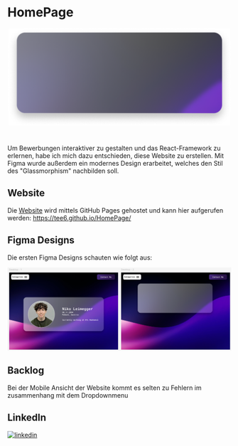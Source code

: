 
# HomePage
<p align="center">
<img src="public/Card.png" alt="Logo" width="500"/>
</p>

#

Um Bewerbungen interaktiver zu gestalten und das React-Framework zu erlernen, habe ich mich dazu entschieden, diese Website zu erstellen. Mit Figma wurde außerdem ein modernes Design erarbeitet, welches den Stil des "Glassmorphism" nachbilden soll.


## Website

Die [Website](https://tee6.github.io/HomePage/) wird mittels GitHub Pages gehostet und kann hier aufgerufen werden: https://tee6.github.io/HomePage/
## Figma Designs

Die ersten Figma Designs schauten wie folgt aus:

![Figma Design](public/figmadesigns.png)
## Backlog

Bei der Mobile Ansicht der Website kommt es selten zu Fehlern im zusammenhang mit dem Dropdownmenu

## LinkedIn

[![linkedin](https://img.shields.io/badge/linkedin-0A66C2?style=for-the-badge&logo=linkedin&logoColor=white)](https://www.linkedin.com/in/nikoleimegger/)
